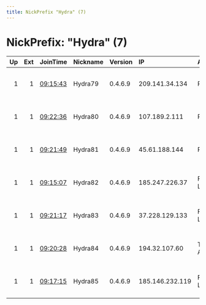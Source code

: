 ```yaml
---
title: NickPrefix "Hydra" (7)
---
```


# NickPrefix: "Hydra" (7)

|   Up |   Ext | JoinTime                                                                                              | Nickname   | Version   | IP              | AS           | CC   |   ORp |   Dirp | OS    | Contact                            |   eFamMembers |
|-----:|------:|:------------------------------------------------------------------------------------------------------|:-----------|:----------|:----------------|:-------------|:-----|------:|-------:|:------|:-----------------------------------|--------------:|
|    1 |     1 | [09:15:43](https://nusenu.github.io/OrNetStats/w/relay/630F75D5AD741889C1BC46DC354A6320152A7B32.html) | Hydra79    | 0.4.6.9   | 209.141.34.134  | PONYNET      | us   |  9001 |      0 | Linux | email:abuse-node49 posteo.de url:h |             7 |
|    1 |     1 | [09:22:36](https://nusenu.github.io/OrNetStats/w/relay/43BB145A8B0909EC542734EA2303D4EFBAD97E09.html) | Hydra80    | 0.4.6.9   | 107.189.2.111   | PONYNET      | us   |  9001 |      0 | Linux | email:abuse-node49 posteo.de url:h |             7 |
|    1 |     1 | [09:21:49](https://nusenu.github.io/OrNetStats/w/relay/76CEF92770EB9D1BBA8025EE4E1751A420B00878.html) | Hydra81    | 0.4.6.9   | 45.61.188.144   | PONYNET      | us   |  9001 |      0 | Linux | email:abuse-node49 posteo.de url:h |             7 |
|    1 |     1 | [09:15:07](https://nusenu.github.io/OrNetStats/w/relay/10A73078D3D71D01C4B007ED75AB27134E50F1D1.html) | Hydra82    | 0.4.6.9   | 185.247.226.37  | Flokinet Ltd | is   |  9001 |      0 | Linux | email:abuse-node49 posteo.de url:h |             7 |
|    1 |     1 | [09:21:17](https://nusenu.github.io/OrNetStats/w/relay/590F6EDBA063ABACB08391CA3D7A2EC35FD20235.html) | Hydra83    | 0.4.6.9   | 37.228.129.133  | Flokinet Ltd | fi   |  9001 |      0 | Linux | email:abuse-node49 posteo.de url:h |             7 |
|    1 |     1 | [09:20:28](https://nusenu.github.io/OrNetStats/w/relay/F2657F6A17BE608FD94F565BC45648313D617B63.html) | Hydra84    | 0.4.6.9   | 194.32.107.60   | TerraHost AS | no   |  9001 |      0 | Linux | email:abuse-node49 posteo.de url:h |             7 |
|    1 |     1 | [09:17:15](https://nusenu.github.io/OrNetStats/w/relay/BB000558F10C1D760D9C8C5655AA34DAA3869CAF.html) | Hydra85    | 0.4.6.9   | 185.146.232.119 | Flokinet Ltd | ro   |  9001 |      0 | Linux | email:abuse-node49 posteo.de url:h |             7 |
